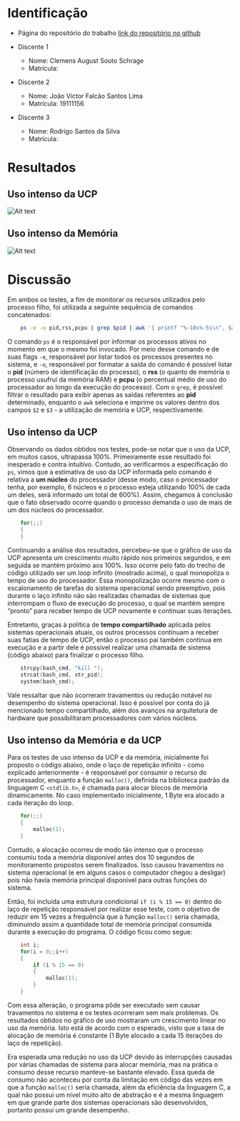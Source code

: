 # Identificação

* Página do repositório do trabalho [link do repositório no github](https://github.com/Clemensss/teaching)

* Discente 1
  * Nome: Clemens August Souto Schrage
  * Matrícula:
* Discente 2
  * Nome: João Victor Falcão Santos Lima
  * Matrícula: 19111156
* Discente 3
  * Nome: Rodrigo Santos da Silva
  * Matrícula:

# Resultados

## Uso intenso da UCP

![Alt text](https://media.discordapp.net/attachments/443576706775777313/614579876128751617/Uso_Intenso_da_UCP.png?width=683&height=456)

## Uso intenso da Memória

![Alt text](https://media.discordapp.net/attachments/443576706775777313/614584227907764224/Uso_Intenso_da_Memoria.png?width=728&height=455)

# Discussão

Em ambos os testes, a fim de monitorar os recursos utilizados pelo processo filho, foi utilizada a seguinte sequência de comandos concatenados:

```bash
    ps -e -o pid,rss,pcpu | grep $pid | awk '{ printf "%-10s%-5s\n", $2, $3 }'
```

O comando `ps` é o responsável por informar os processos ativos no momento em que o mesmo foi invocado. Por meio desse comando e de suas flags `-e`, responsável por listar todos os processos presentes no sistema, e `-o`, responsável por formatar a saída do comando é possível listar o **pid** (número de identificação do processo), o **rss** (o quanto de memória o processo usufrui da memória RAM) e **pcpu** (o percentual médio de uso do processador ao longo da execução do processo). Com o `grep`, é possível filtrar o resultado para exibir apenas as saídas referentes ao **pid** determinado, enquanto o `awk` seleciona e imprime os valores dentro dos campos `$2` e `$3` - a utilização de memória e UCP, respectivamente.

## Uso intenso da UCP

Observando os dados obtidos nos testes, pode-se notar que o uso da UCP, em muitos casos, ultrapassa 100%. Primeiramente esse resultado foi inesperado e contra intuitivo. Contudo, ao verificarmos a especificação do `ps`, vimos que a estimativa de uso da UCP informada pelo comando é relativa a **um núcleo** do processador (desse modo, caso o processador tenha, por exemplo, 6 núcleos e o processo esteja utilizando 100% de cada um deles, será informado um total de 600%). Assim, chegamos à conclusão que o fato observado ocorre quando o processo demanda o uso de mais de um dos núcleos do processador.

```C
    for(;;)
    {
    }
```

Continuando a análise dos resultados, percebeu-se que o gráfico de uso da UCP apresenta um crescimento muito rápido nos primeiros segundos, e em seguida se mantém próximo aos 100%. Isso ocorre pelo fato do trecho de código utilizado ser um loop infinito (mostrado acima), o qual monopoliza o tempo de uso do processador. Essa monopolização ocorre mesmo com o escalonamento de tarefas do sistema operacional sendo preemptivo, pois durante o laço infinito não são realizadas chamadas de sistemas que interrompam o fluxo de execução do processo, o qual se mantém sempre “pronto” para receber tempo de UCP novamente e continuar suas iterações.

Entretanto, graças à política de **tempo compartilhado** aplicada pelos sistemas operacionais atuais, os outros processos continuam a receber suas fatias de tempo de UCP, então o processo pai também continua em execução e a partir dele é possível realizar uma chamada de sistema (código abaixo) para finalizar o processo filho.

```C
    strcpy(bash_cmd, "kill ");
    strcat(bash_cmd, str_pid);
    system(bash_cmd);
```

Vale ressaltar que não ocorreram travamentos ou redução notável no desempenho do sistema operacional. Isso é possível por conta do já mencionado tempo compartilhado, além dos avanços na arquitetura de hardware que possibilitaram processadores com vários núcleos.

## Uso intenso da Memória e da UCP

Para os testes de uso intenso da UCP e da memória, inicialmente foi proposto o código abaixo, onde o laço de repetição infinito - como explicado anteriormente - é responsável por consumir o recurso do processador, enquanto a função `malloc()`, definida na biblioteca padrão da linguagem C `<stdlib.h>`, é chamada para alocar blocos de memória dinamicamente. No caso implementado inicialmente, 1 Byte era alocado a cada iteração do loop.

```C
    for(;;)
    {
        malloc(1);
    }
```

Contudo, a alocação ocorreu de modo tão intenso que o processo consumiu toda a memória disponível antes dos 10 segundos de monitoramento propostos serem finalizados. Isso causou travamentos no sistema operacional (e em alguns casos o computador chegou a desligar) pois não havia memória principal disponível para outras funções do sistema.

Então, foi incluída uma estrutura condicional `if (i % 15 == 0)` dentro do laço de repetição responsável por realizar esse teste, com o objetivo de reduzir em 15 vezes a frequência que a função `malloc()` seria chamada, diminuindo assim a quantidade total de memória principal consumida durante a execução do programa. O código ficou como segue:

```C
    int i;
    for(i = 0;;i++)
    {
        if (i % 15 == 0)
        {
            malloc(1);
        }
    }
```

Com essa alteração, o programa pôde ser executado sem causar travamentos no sistema e os testes ocorreram sem mais problemas. Os resultados obtidos no gráfico de uso mostraram um crescimento linear no uso da memória. Isto está de acordo com o esperado, visto que a taxa de alocação de memória é constante (1 Byte alocado a cada 15 iterações do laço de repetição).

Era esperada uma redução no uso da UCP devido às interrupções causadas por várias chamadas de sistema para alocar memória, mas na prática o consumo desse recurso manteve-se bastante elevado. Essa queda de consumo não aconteceu por conta da limitação em código das vezes em que a função `malloc()` seria chamada, além da eficiência da linguagem C, a qual não possui um nível muito alto de abstração e é a mesma linguagem em que grande parte dos sistemas operacionais são desenvolvidos, portanto possui um grande desempenho.
